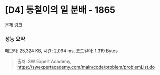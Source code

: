 # [D4] 동철이의 일 분배 - 1865 

[문제 링크](https://swexpertacademy.com/main/code/problem/problemDetail.do?contestProbId=AV5LuHfqDz8DFAXc) 

### 성능 요약

메모리: 25,324 KB, 시간: 2,094 ms, 코드길이: 1,319 Bytes



> 출처: SW Expert Academy, https://swexpertacademy.com/main/code/problem/problemList.do